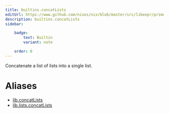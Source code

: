 ```yaml
---
title: builtins.concatLists
editUrl: https://www.github.com/nixos/nix/blob/master/src/libexpr/primops.cc
description: builtins.concatLists
sidebar:

    badge:
        text: Builtin
        variant: note

    order: 0
---
```


Concatenate a list of lists into a single list.


# Aliases

- [lib.concatLists](/nix-doc-comments/reference/lib/lib-concatlists)
- [lib.lists.concatLists](/nix-doc-comments/reference/lib/lists/lib-lists-concatlists)


